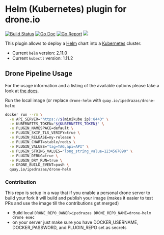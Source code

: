 # Helm (Kubernetes) plugin for drone.io

[![Build Status](https://cloud.drone.io/api/badges/josmo/drone-helm/status.svg)](https://cloud.drone.io/josmo/drone-helm)
[![Go Doc](https://godoc.org/github.com/josmo/drone-helm?status.svg)](http://godoc.org/github.com/josmo/drone-helm)
[![Go Report](https://goreportcard.com/badge/github.com/josmo/drone-helm)](https://goreportcard.com/report/github.com/josmo/drone-helm)
[![](https://images.microbadger.com/badges/image/peloton/drone-helm.svg)](https://microbadger.com/images/peloton/drone-helm "Get your own image badge on microbadger.com")

This plugin allows to deploy a [Helm](https://github.com/kubernetes/helm) chart into a [Kubernetes](https://github.com/kubernetes/kubernetes) cluster.

* Current `helm` version: 2.11.0
* Current `kubectl` version: 1.11.2

## Drone Pipeline Usage

For the usage information and a listing of the available options please take a look at [the docs](DOCS.md).


Run the local image (or replace `drone-helm` with `quay.io/ipedrazas/drone-helm`:

```bash
docker run --rm \
  -e API_SERVER="https://$(minikube ip):8443" \
  -e KUBERNETES_TOKEN="${KUBERNETES_TOKEN}" \
  -e PLUGIN_NAMESPACE=default \
  -e PLUGIN_SKIP_TLS_VERIFY=true \
  -e PLUGIN_RELEASE=my-release \
  -e PLUGIN_CHART=stable/redis \
  -e PLUGIN_VALUES="tag=TAG,api=API" \
  -e PLUGIN_STRING_VALUES="long_string_value=1234567890" \
  -e PLUGIN_DEBUG=true \
  -e PLUGIN_DRY_RUN=true \
  -e DRONE_BUILD_EVENT=push \
  quay.io/ipedrazas/drone-helm
```

### Contribution

This repo is setup in a way that if you enable a personal drone server to build your fork it will
 build and publish your image (makes it easier to test PRs and use the image till the contributions get merged)
 
* Build local ```DRONE_REPO_OWNER=ipedrazas DRONE_REPO_NAME=drone-helm drone exec```
* on your server just make sure you have DOCKER_USERNAME, DOCKER_PASSWORD, and PLUGIN_REPO set as secrets
